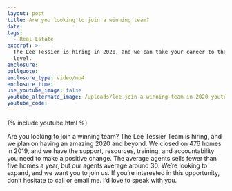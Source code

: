 ```yaml
---
layout: post
title: Are you looking to join a winning team?
date:
tags:
  - Real Estate
excerpt: >-
  The Lee Tessier is hiring in 2020, and we can take your career to the next
  level.
enclosure:
pullquote:
enclosure_type: video/mp4
enclosure_time:
use_youtube_image: false
youtube_alternate_image: /uploads/lee-join-a-winning-team-in-2020-youtube.jpg
youtube_code:
---
```


{% include youtube.html %}

Are you looking to join a winning team? The Lee Tessier Team is hiring, and we plan on having an amazing 2020 and beyond. We closed on 476 homes in 2019, and we have the support, resources, training, and accountability you need to make a positive change. The average agents sells fewer than five homes a year, but our agents average around 30. We’re looking to expand, and we want you to join us. If you’re interested in this opportunity, don’t hesitate to call or email me. I’d love to speak with you.

&nbsp;